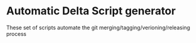 # Automatic Delta Script generator
These set of scripts automate the git merging/tagging/verioning/releasing process
